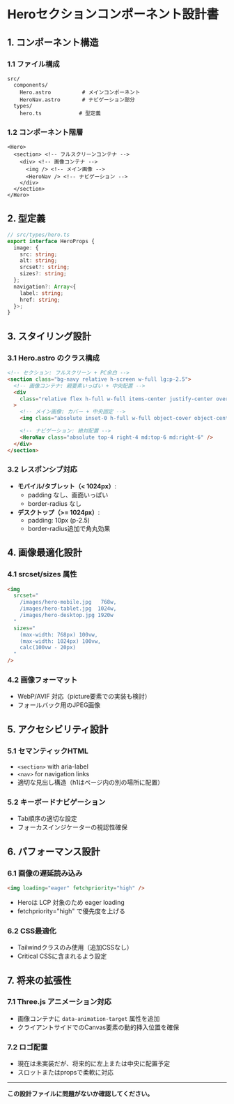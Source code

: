 # Heroセクションコンポーネント設計書

## 1. コンポーネント構造

### 1.1 ファイル構成

```
src/
  components/
    Hero.astro          # メインコンポーネント
    HeroNav.astro       # ナビゲーション部分
  types/
    hero.ts            # 型定義
```

### 1.2 コンポーネント階層

```
<Hero>
  <section> <!-- フルスクリーンコンテナ -->
    <div> <!-- 画像コンテナ -->
      <img /> <!-- メイン画像 -->
      <HeroNav /> <!-- ナビゲーション -->
    </div>
  </section>
</Hero>
```

## 2. 型定義

```typescript
// src/types/hero.ts
export interface HeroProps {
  image: {
    src: string;
    alt: string;
    srcset?: string;
    sizes?: string;
  };
  navigation?: Array<{
    label: string;
    href: string;
  }>;
}
```

## 3. スタイリング設計

### 3.1 Hero.astro のクラス構成

```html
<!-- セクション: フルスクリーン + PC余白 -->
<section class="bg-navy relative h-screen w-full lg:p-2.5">
  <!-- 画像コンテナ: 親要素いっぱい + 中央配置 -->
  <div
    class="relative flex h-full w-full items-center justify-center overflow-hidden rounded-lg lg:rounded-xl"
  >
    <!-- メイン画像: カバー + 中央固定 -->
    <img class="absolute inset-0 h-full w-full object-cover object-center" />

    <!-- ナビゲーション: 絶対配置 -->
    <HeroNav class="absolute top-4 right-4 md:top-6 md:right-6" />
  </div>
</section>
```

### 3.2 レスポンシブ対応

- **モバイル/タブレット（< 1024px）**:
  - padding なし、画面いっぱい
  - border-radius なし
- **デスクトップ（>= 1024px）**:
  - padding: 10px (p-2.5)
  - border-radius追加で角丸効果

## 4. 画像最適化設計

### 4.1 srcset/sizes 属性

```html
<img
  srcset="
    /images/hero-mobile.jpg   768w,
    /images/hero-tablet.jpg  1024w,
    /images/hero-desktop.jpg 1920w
  "
  sizes="
    (max-width: 768px) 100vw,
    (max-width: 1024px) 100vw,
    calc(100vw - 20px)
  "
/>
```

### 4.2 画像フォーマット

- WebP/AVIF 対応（picture要素での実装も検討）
- フォールバック用のJPEG画像

## 5. アクセシビリティ設計

### 5.1 セマンティックHTML

- `<section>` with aria-label
- `<nav>` for navigation links
- 適切な見出し構造（h1はページ内の別の場所に配置）

### 5.2 キーボードナビゲーション

- Tab順序の適切な設定
- フォーカスインジケーターの視認性確保

## 6. パフォーマンス設計

### 6.1 画像の遅延読み込み

```html
<img loading="eager" fetchpriority="high" />
```

- Heroは LCP 対象のため eager loading
- fetchpriority="high" で優先度を上げる

### 6.2 CSS最適化

- Tailwindクラスのみ使用（追加CSSなし）
- Critical CSSに含まれるよう設定

## 7. 将来の拡張性

### 7.1 Three.js アニメーション対応

- 画像コンテナに `data-animation-target` 属性を追加
- クライアントサイドでのCanvas要素の動的挿入位置を確保

### 7.2 ロゴ配置

- 現在は未実装だが、将来的に左上または中央に配置予定
- スロットまたはpropsで柔軟に対応

---

**この設計ファイルに問題がないか確認してください。**
